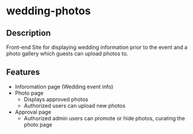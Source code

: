 # wedding-photos

## Description
Front-end Site for displaying wedding information prior to the event and a photo gallery which guests can upload photos to.

## Features
* Inforomation page (Wedding event info)
* Photo page
    * Displays approved photos
    * Authorized users can upload new photos
* Approval page
    * Authorized admin users can promote or hide photos, curating the photo page
